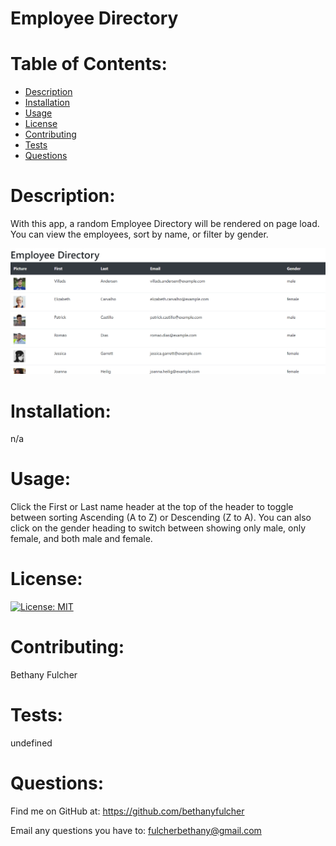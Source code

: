 # Employee Directory
  # Table of Contents:

  * [Description](#description)
  * [Installation](#installation)
  * [Usage](#usage)
  * [License](#license)
  * [Contributing](#contributing)
  * [Tests](#Tests)
  * [Questions](#questions)
  
  
  
  # Description:
  With this app, a random Employee Directory will be rendered on page load. You can view the employees, sort by name, or filter by gender.
  
  ![Screenshot](public/readmeScreenshot.PNG)
  
  # Installation:
  n/a
  
  
  # Usage:
  Click the First or Last name header at the top of the header to toggle between sorting Ascending (A to Z) or Descending (Z to A). You can also click on the gender heading to switch between showing only male, only female, and both male and female.
  
  
  # License:
  [![License: MIT](https://img.shields.io/badge/License-MIT-yellow.svg)](https://opensource.org/licenses/MIT)
  
  # Contributing:
  Bethany Fulcher
  
  
  # Tests:
  undefined
  
  
  # Questions:
  Find me on GitHub at: https://github.com/bethanyfulcher

  Email any questions you have to: fulcherbethany@gmail.com
